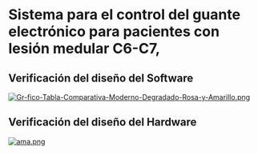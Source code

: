 # Sistema para el control del guante electrónico para pacientes con lesión medular C6-C7,
## Verificación del diseño del Software
[![Gr-fico-Tabla-Comparativa-Moderno-Degradado-Rosa-y-Amarillo.png](https://i.postimg.cc/sg7zML3C/Gr-fico-Tabla-Comparativa-Moderno-Degradado-Rosa-y-Amarillo.png)](https://postimg.cc/qNJSYjt1)


## Verificación del diseño del Hardware
[![ama.png](https://i.postimg.cc/ydvsVSsJ/ama.png)](https://postimg.cc/LYYrD5qR)
